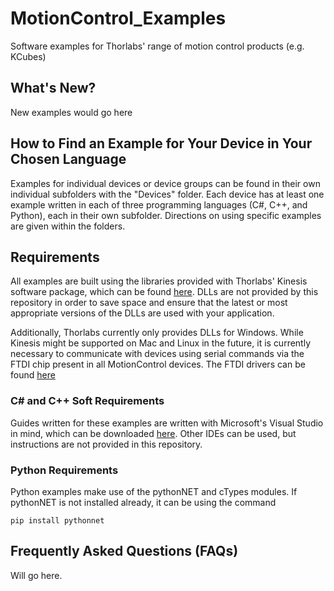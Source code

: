 # MotionControl_Examples
Software examples for Thorlabs'  range of motion control products (e.g. KCubes)

## What's New?
New examples would go here

## How to Find an Example for Your Device in Your Chosen Language

Examples for individual devices or device groups can be found in their own individual subfolders with the "Devices" folder. Each device has at least one example written in each of three programming languages (C#, C++, and Python), each in their own subfolder. Directions on using specific examples are given within the folders.

## Requirements

All examples are built using the libraries provided with Thorlabs' Kinesis software package, which can be found [here](https://www.thorlabs.com/software_pages/ViewSoftwarePage.cfm?Code=Motion_Control&viewtab=0). DLLs are not provided by this repository in order to save space and ensure that the latest or most appropriate versions of the DLLs are used with your application.

Additionally, Thorlabs currently only provides DLLs for Windows. While Kinesis might be supported on Mac and Linux in the future, it is currently necessary to communicate with devices using serial commands via the FTDI chip present in all MotionControl devices. The FTDI drivers can be found [here](https://ftdichip.com/drivers/d2xx-drivers/)

### C\# and C++ Soft Requirements

Guides written for these examples are written with Microsoft's Visual Studio in mind, which can be downloaded [here](https://visualstudio.microsoft.com/).
Other IDEs can be used, but instructions are not provided in this repository.

### Python Requirements

Python examples make use of the pythonNET and cTypes modules. If pythonNET is not installed already, it can be using the command

```
pip install pythonnet
```

## Frequently Asked Questions (FAQs)

Will go here.

